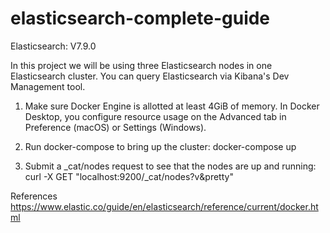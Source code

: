 # elasticsearch-complete-guide

Elasticsearch: V7.9.0


In this project we will be using three Elasticsearch nodes in one Elasticsearch cluster. You can query Elasticsearch via Kibana's Dev Management tool.

1. Make sure Docker Engine is allotted at least 4GiB of memory. In Docker Desktop, you configure resource usage on the Advanced tab in Preference (macOS) or Settings (Windows).

2. Run docker-compose to bring up the cluster:
  docker-compose up
  
  
3. Submit a _cat/nodes request to see that the nodes are up and running:
curl -X GET "localhost:9200/_cat/nodes?v&pretty"


References
https://www.elastic.co/guide/en/elasticsearch/reference/current/docker.html



